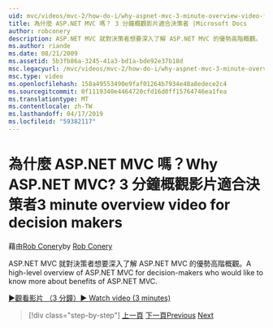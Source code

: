 ```yaml
---
uid: mvc/videos/mvc-2/how-do-i/why-aspnet-mvc-3-minute-overview-video-for-decision-makers
title: 為什麼 ASP.NET MVC 嗎？ 3 分鐘概觀影片適合決策者 |Microsoft Docs
author: robconery
description: ASP.NET MVC 就對決策者想要深入了解 ASP.NET MVC 的優勢高階概觀。
ms.author: riande
ms.date: 08/21/2009
ms.assetid: 5b3fb86a-3245-41a3-bd1a-bde92e37b18d
msc.legacyurl: /mvc/videos/mvc-2/how-do-i/why-aspnet-mvc-3-minute-overview-video-for-decision-makers
msc.type: video
ms.openlocfilehash: 158a49553490e9faf01264b7934e48a8edece2c4
ms.sourcegitcommit: 0f1119340e4464720cfd16d0ff15764746ea1fea
ms.translationtype: MT
ms.contentlocale: zh-TW
ms.lasthandoff: 04/17/2019
ms.locfileid: "59382117"
---
```

# <a name="why-aspnet-mvc-3-minute-overview-video-for-decision-makers"></a><span data-ttu-id="4bba3-104">為什麼 ASP.NET MVC 嗎？</span><span class="sxs-lookup"><span data-stu-id="4bba3-104">Why ASP.NET MVC?</span></span> <span data-ttu-id="4bba3-105">3 分鐘概觀影片適合決策者</span><span class="sxs-lookup"><span data-stu-id="4bba3-105">3 minute overview video for decision makers</span></span>

<span data-ttu-id="4bba3-106">藉由[Rob Conery](https://github.com/robconery)</span><span class="sxs-lookup"><span data-stu-id="4bba3-106">by [Rob Conery](https://github.com/robconery)</span></span>

<span data-ttu-id="4bba3-107">ASP.NET MVC 就對決策者想要深入了解 ASP.NET MVC 的優勢高階概觀。</span><span class="sxs-lookup"><span data-stu-id="4bba3-107">A high-level overview of ASP.NET MVC for decision-makers who would like to know more about benefits of ASP.NET MVC.</span></span>

[<span data-ttu-id="4bba3-108">&#9654;觀看影片 （3 分鐘）</span><span class="sxs-lookup"><span data-stu-id="4bba3-108">&#9654; Watch video (3 minutes)</span></span>](https://channel9.msdn.com/Blogs/ASP-NET-Site-Videos/why-aspnet-mvc-3-minute-overview-video-for-decision-makers)

> [!div class="step-by-step"]
> <span data-ttu-id="4bba3-109">[上一頁](what-is-aspnet-mvc-80-minute-technical-video-for-developers-building-nerddinner.md)
> [下一頁](aspnet-mvc-how-10-minute-technical-video-for-developers.md)</span><span class="sxs-lookup"><span data-stu-id="4bba3-109">[Previous](what-is-aspnet-mvc-80-minute-technical-video-for-developers-building-nerddinner.md)
[Next](aspnet-mvc-how-10-minute-technical-video-for-developers.md)</span></span>

